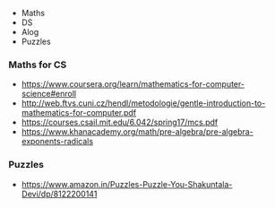 - Maths
- DS
- Alog
- Puzzles

### Maths for CS

- https://www.coursera.org/learn/mathematics-for-computer-science#enroll
- http://web.ftvs.cuni.cz/hendl/metodologie/gentle-introduction-to-mathematics-for-computer.pdf
- https://courses.csail.mit.edu/6.042/spring17/mcs.pdf
- https://www.khanacademy.org/math/pre-algebra/pre-algebra-exponents-radicals

### Puzzles

- https://www.amazon.in/Puzzles-Puzzle-You-Shakuntala-Devi/dp/8122200141
